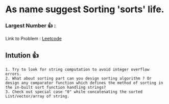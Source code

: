 # As name suggest Sorting 'sorts' life.

### Largest Number 👍 :
Link to Problem : [Leetcode](https://leetcode.com/problems/largest-number/)

## Intution 👍
    1. Try to look for string computation to avoid integer overflow errors.
    2. What about sorting part can you design sorting algorithm ? Or design any comparator function which defines the method of sorting in the in-built sort function handling strings?
    3. Check out special case "0" while concatenating the sorted List/vector/array of string.